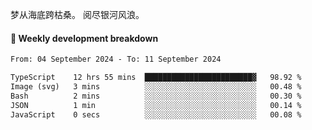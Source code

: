 梦从海底跨枯桑。
阅尽银河风浪。


#### 📝 Weekly development breakdown

<!--START_SECTION:waka-->

```txt
From: 04 September 2024 - To: 11 September 2024

TypeScript    12 hrs 55 mins  ████████████████████████▓   98.92 %
Image (svg)   3 mins          ░░░░░░░░░░░░░░░░░░░░░░░░░   00.48 %
Bash          2 mins          ░░░░░░░░░░░░░░░░░░░░░░░░░   00.30 %
JSON          1 min           ░░░░░░░░░░░░░░░░░░░░░░░░░   00.14 %
JavaScript    0 secs          ░░░░░░░░░░░░░░░░░░░░░░░░░   00.08 %
```

<!--END_SECTION:waka-->



